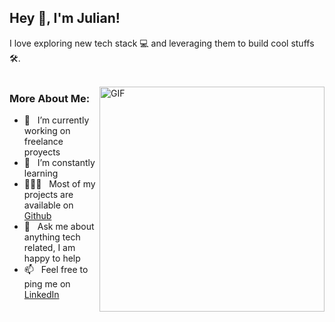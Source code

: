 ## Hey 👋, I'm Julian!


I love exploring new tech stack 💻 and leveraging them to build cool stuffs 🛠️. 
<br/>
<br/>

<img align="right" alt="GIF" src="https://raw.githubusercontent.com/abhisheknaiidu/abhisheknaiidu/master/code.gif" width="360px"/>
  
### More About Me:

- 🔭 &nbsp; I’m currently working on freelance proyects
- 🌱 &nbsp; I’m constantly learning 
- 👨🏻‍💻 &nbsp; Most of my projects are available on [Github](https://github.com/julianf97?tab=repositories)
- 💬 &nbsp; Ask me about anything tech related, I am happy to help
- 📫 &nbsp; Feel free to ping me on [LinkedIn](www.linkedin.com/in/julian-finelli)

<br>

